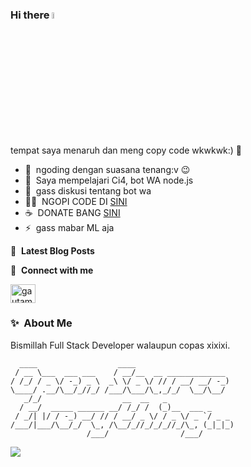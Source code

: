 ### Hi there <a href="https://github.com/Hatakee14/"><img src="https://media.giphy.com/media/hvRJCLFzcasrR4ia7z/giphy.gif" width="5%"></a>
tempat saya menaruh dan meng copy code wkwkwk:) :rofl:

- 🔭 &nbsp;ngoding dengan suasana tenang:v :wink:
- 🌱 &nbsp;Saya mempelajari Ci4, bot WA node.js
- 💬 &nbsp;gass diskusi tentang bot wa 
- 👨‍💻 &nbsp;NGOPI CODE DI [SINI](https://www.github.com/)
- ☕ &nbsp;DONATE BANG [SINI](https://ibb.co/HrK34rM)
- ⚡ &nbsp;gass mabar ML aja

📕 &nbsp;**Latest Blog Posts**

🔗 &nbsp;**Connect with me**
<p align="left">

<a href="https://instagram.com/_nafimlna" target="blank"><img align="center" src="https://raw.githubusercontent.com/rahuldkjain/github-profile-readme-generator/master/src/images/icons/Social/instagram.svg" alt="gautamkrishnar" height="30" width="40" /></a>

### ✨&nbsp; About Me

Bismillah Full Stack Developer walaupun copas xixixi.


```
  ____                  ____                      
 / __ \___  ___ ___    / __/__  __ _____________  
/ /_/ / _ \/ -_) _ \  _\ \/ _ \/ // / __/ __/ -_) 
\____/ .__/\__/_//_/ /___/\___/\_,_/_/  \__/\__/  
   _/_/                  __  __   _               
  / __/  _____ ______ __/ /_/ /  (_)__  ___ _     
 / _/| |/ / -_) __/ // / __/ _ \/ / _ \/ _ `/ _ _ 
/___/|___/\__/_/  \_, /\__/_//_/_/_//_/\_, (_|_|_)
                 /___/                /___/       
```

</details>

[![](https://visitcount.itsvg.in/api?id=Hatakee14&icon=0&color=0)](https://visitcount.itsvg.in)

<img alt='analytics' src='https://profile-counter.glitch.me/gautamkrishnar/count.svg' width='0px'>
